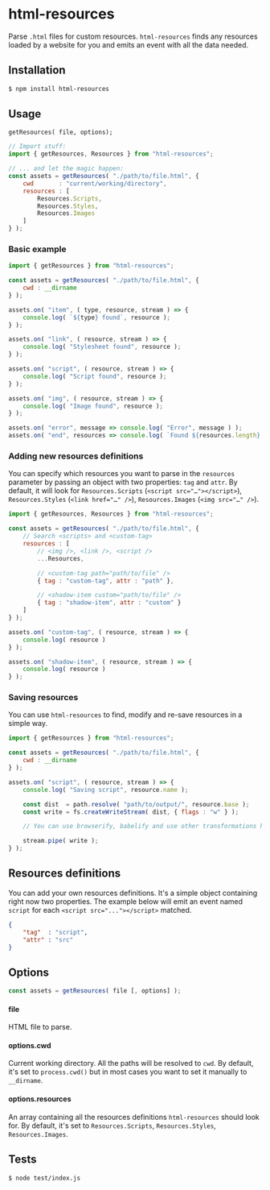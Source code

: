 # html-resources

Parse `.html` files for custom resources. `html-resources` finds any resources loaded by a website for you and emits an event with all the data needed.

## Installation

```bash
$ npm install html-resources
```

## Usage

`getResources( file, options);`

```javascript
// Import stuff:
import { getResources, Resources } from "html-resources";

// ... and let the magic happen:
const assets = getResources( "./path/to/file.html", {
    cwd       : "current/working/directory",
    resources : [
        Resources.Scripts,
        Resources.Styles,
        Resources.Images
    ]
} );
```

### Basic example

```javascript
import { getResources } from "html-resources";

const assets = getResources( "./path/to/file.html", {
    cwd : __dirname
} );

assets.on( "item", ( type, resource, stream ) => {
    console.log( `${type} found`, resource );
} );

assets.on( "link", ( resource, stream ) => {
    console.log( "Stylesheet found", resource );
} );

assets.on( "script", ( resource, stream ) => {
    console.log( "Script found", resource );
} );

assets.on( "img", ( resource, stream ) => {
    console.log( "Image found", resource );
} );

assets.on( "error", message => console.log( "Error", message ) );
assets.on( "end", resources => console.log( `Found ${resources.length} resources` ) );
```

### Adding new resources definitions

You can specify which resources you want to parse in the `resources` parameter by passing an object with two properties: `tag` and `attr`. By default, it will look for `Resources.Scripts` (`<script src="…"></script>`), `Resources.Styles` (`<link href="…" />`), `Resources.Images` (`<img src="…" />`).

```javascript
import { getResources, Resources } from "html-resources";

const assets = getResources( "./path/to/file.html", {
    // Search <scripts> and <custom-tag>
    resources : [
        // <img />, <link />, <script />
        ...Resources,

        // <custom-tag path="path/to/file" />
        { tag : "custom-tag", attr : "path" },

        // <shadow-item custom="path/to/file" />
        { tag : "shadow-item", attr : "custom" }
    ]
} );

assets.on( "custom-tag", ( resource, stream ) => {
    console.log( resource )
} );

assets.on( "shadow-item", ( resource, stream ) => {
    console.log( resource )
} );
```

### Saving resources

You can use `html-resources` to find, modify and re-save resources in a simple way.

```javascript
import { getResources } from "html-resources";

const assets = getResources( "./path/to/file.html", {
    cwd : __dirname
} );

assets.on( "script", ( resource, stream ) => {
    console.log( "Saving script", resource.name );

    const dist  = path.resolve( "path/to/output/", resource.base );
    const write = fs.createWriteStream( dist, { flags : "w" } );

    // You can use browserify, babelify and use other transformations here…

    stream.pipe( write );
} );
```

## Resources definitions

You can add your own resources definitions. It's a simple object containing right now two properties. The example below will emit an event named `script` for each `<script src="..."></script>` matched.

```json
{
    "tag"  : "script",
    "attr" : "src"
}
```

## Options

```javascript
const assets = getResources( file [, options] );
```

#### file

HTML file to parse.

#### options.cwd

Current working directory. All the paths will be resolved to `cwd`. By default, it's set to `process.cwd()` but in most cases you want to set it manually to `__dirname`.

#### options.resources

An array containing all the resources definitions `html-resources` should look for. By default, it's set to `Resources.Scripts`, `Resources.Styles`, `Resources.Images`.

## Tests

```bash
$ node test/index.js
```

